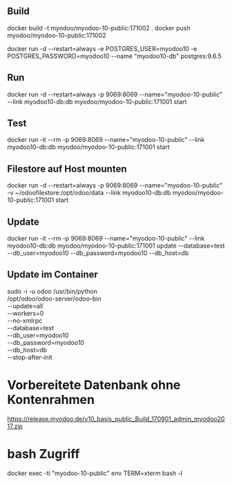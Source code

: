 ## Build
docker build -t myodoo/myodoo-10-public:171002 .
docker push myodoo/myodoo-10-public:171002

docker run -d --restart=always -e POSTGRES_USER=myodoo10 -e POSTGRES_PASSWORD=myodoo10 --name "myodoo10-db" postgres:9.6.5

## Run
docker run -d --restart=always -p 9069:8069 --name="myodoo-10-public" --link myodoo10-db:db  myodoo/myodoo-10-public:171001 start

## Test
docker run -it --rm -p 9069:8069 --name="myodoo-10-public" --link myodoo10-db:db  myodoo/myodoo-10-public:171001 start
 
 
## Filestore auf Host mounten
docker run -d --restart=always -p 9069:8069 --name="myodoo-10-public" -v ~/odoofilestore:/opt/odoo/data --link myodoo10-db:db  myodoo/myodoo-10-public:171001 start
 
## Update
docker run -it --rm -p 9069:8069 --name="myodoo-10-public" --link myodoo10-db:db myodoo/myodoo-10-public:171001 update --database=test --db_user=myodoo10 --db_password=myodoo10 --db_host=db
 
 
## Update im Container
sudo -i -u odoo /usr/bin/python \
    /opt/odoo/odoo-server/odoo-bin \
    --update=all \
    --workers=0 \
    --no-xmlrpc \
    --database=test \
    --db_user=myodoo10 \
    --db_password=myodoo10 \
    --db_host=db \
    --stop-after-init

# Vorbereitete Datenbank ohne Kontenrahmen
https://release.myodoo.de/v10_basis_public_Build_170901_admin_myodoo2017.zip
 
# bash Zugriff
docker exec -ti "myodoo-10-public" env TERM=xterm bash -l
